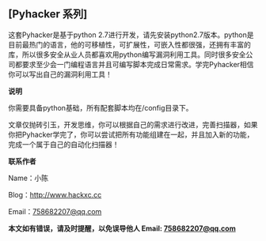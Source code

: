 ## [Pyhacker 系列]

这套Pyhacker是基于python 2.7进行开发，请先安装python2.7版本。python是目前最热门的语言，他的可移植性，可扩展性，可嵌入性都很强，还拥有丰富的库，所以很多安全从业人员都喜欢用python编写漏洞利用工具。同时很多安全公司都要求至少会一门编程语言并且可编写脚本完成日常需求。学完Pyhacker相信你可以写出自己的漏洞利用工具！  

**说明**  

你需要具备python基础，所有配套脚本均在/config目录下。  

文章仅抛砖引玉，开发思维，你可以根据自己的需求进行改进，完善扫描器，如果你把Pyhacker学完了，你可以尝试把所有功能组建在一起，并且加入新的功能，完成一个属于自己的自动化扫描器！  

**联系作者**  

Name：小陈  

Blog：http://www.hackxc.cc  

Email：758682207@qq.com  

  


**本文如有错误，请及时提醒，以免误导他人 Email: 758682207@qq.com**
